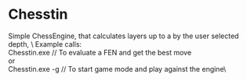 # Chesstin
Simple ChessEngine, that calculates layers up to a by the user selected depth,
\\
Example calls:\
Chesstin.exe <FEN> // To evaluate a FEN and get the best move\
or\
Chesstin.exe -g // To start game mode and play against the engine\
